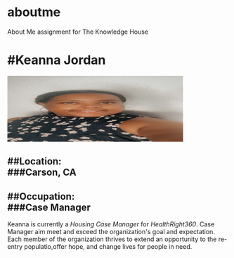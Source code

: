# aboutme
About Me assignment for The Knowledge House
 
 #Keanna Jordan
=============

<img src="https://raw.githubusercontent.com/keychvs/aboutme/main/IMG_3211.JPG" width="400" height="150">

##Location:  
###Carson, CA
----------------------

##Occupation:  
###Case Manager
--------------------------

Keanna is currently a *Housing Case Manager* for _HealthRight360_. Case Manager aim meet and exceed the organization's goal and expectation. Each member of the organization thrives to extend an opportunity to the re-entry populatio,offer hope, and change lives for people in need. 
